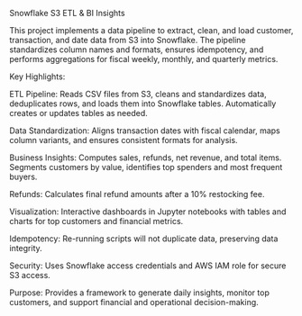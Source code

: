 Snowflake S3 ETL & BI Insights

This project implements a data pipeline to extract, clean, and load customer, transaction, and date data from S3 into Snowflake. The pipeline standardizes column names and formats, ensures idempotency, and performs aggregations for fiscal weekly, monthly, and quarterly metrics.

Key Highlights:

ETL Pipeline: Reads CSV files from S3, cleans and standardizes data, deduplicates rows, and loads them into Snowflake tables. Automatically creates or updates tables as needed.

Data Standardization: Aligns transaction dates with fiscal calendar, maps column variants, and ensures consistent formats for analysis.

Business Insights: Computes sales, refunds, net revenue, and total items. Segments customers by value, identifies top spenders and most frequent buyers.

Refunds: Calculates final refund amounts after a 10% restocking fee.

Visualization: Interactive dashboards in Jupyter notebooks with tables and charts for top customers and financial metrics.

Idempotency: Re-running scripts will not duplicate data, preserving data integrity.

Security: Uses Snowflake access credentials and AWS IAM role for secure S3 access.

Purpose:
Provides a framework to generate daily insights, monitor top customers, and support financial and operational decision-making.
